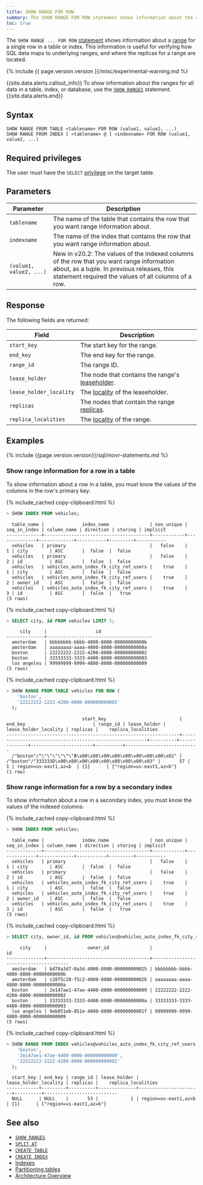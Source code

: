```yaml
---
title: SHOW RANGE FOR ROW
summary: The SHOW RANGE FOR ROW statement shows information about the range for a single row.
toc: true
---
```


The `SHOW RANGE ... FOR ROW` [statement](sql-statements.html) shows information about a [range](architecture/overview.html#glossary) for a single row in a table or index. This information is useful for verifying how SQL data maps to underlying ranges, and where the replicas for a range are located.

{% include {{ page.version.version }}/misc/experimental-warning.md %}

{{site.data.alerts.callout_info}}
To show information about the ranges for all data in a table, index, or database, use the [`SHOW RANGES`](show-ranges.html) statement.
{{site.data.alerts.end}}

## Syntax

~~~
SHOW RANGE FROM TABLE <tablename> FOR ROW (value1, value2, ...)
SHOW RANGE FROM INDEX [ <tablename> @ ] <indexname> FOR ROW (value1, value2, ...)
~~~

## Required privileges

The user must have the `SELECT` [privilege](authorization.html#assign-privileges) on the target table.

## Parameters

Parameter | Description
----------|------------
`tablename` | The name of the table that contains the row that you want range information about.
`indexname` | The name of the index that contains the row that you want range information about.
`(value1, value2, ...)` | <span class="version-tag">New in v20.2</span>: The values of the indexed columns of the row that you want range information about, as a tuple. In previous releases, this statement required the values of all columns of a row.

## Response

The following fields are returned:

Field | Description
------|------------
`start_key` | The start key for the range.
`end_key` | The end key for the range.
`range_id` | The range ID.
`lease_holder` | The node that contains the range's [leaseholder](architecture/overview.html#glossary).
`lease_holder_locality` | The [locality](cockroach-start.html#locality) of the leaseholder.
`replicas` | The nodes that contain the range [replicas](architecture/overview.html#glossary).
`replica_localities` | The [locality](cockroach-start.html#locality) of the range.

## Examples

{% include {{page.version.version}}/sql/movr-statements.md %}

### Show range information for a row in a table

To show information about a row in a table, you must know the values of the columns in the row's primary key:

{% include_cached copy-clipboard.html %}
~~~ sql
> SHOW INDEX FROM vehicles;
~~~

~~~
  table_name |              index_name               | non_unique | seq_in_index | column_name | direction | storing | implicit
-------------+---------------------------------------+------------+--------------+-------------+-----------+---------+-----------
  vehicles   | primary                               |   false    |            1 | city        | ASC       |  false  |  false
  vehicles   | primary                               |   false    |            2 | id          | ASC       |  false  |  false
  vehicles   | vehicles_auto_index_fk_city_ref_users |    true    |            1 | city        | ASC       |  false  |  false
  vehicles   | vehicles_auto_index_fk_city_ref_users |    true    |            2 | owner_id    | ASC       |  false  |  false
  vehicles   | vehicles_auto_index_fk_city_ref_users |    true    |            3 | id          | ASC       |  false  |   true
(5 rows)
~~~

{% include_cached copy-clipboard.html %}
~~~ sql
> SELECT city, id FROM vehicles LIMIT 5;
~~~

~~~
     city     |                  id
--------------+---------------------------------------
  amsterdam   | bbbbbbbb-bbbb-4800-8000-00000000000b
  amsterdam   | aaaaaaaa-aaaa-4800-8000-00000000000a
  boston      | 22222222-2222-4200-8000-000000000002
  boston      | 33333333-3333-4400-8000-000000000003
  los angeles | 99999999-9999-4800-8000-000000000009
(5 rows)
~~~

{% include_cached copy-clipboard.html %}
~~~ sql
> SHOW RANGE FROM TABLE vehicles FOR ROW (
    'boston',
    '22222222-2222-4200-8000-000000000002'
  );
~~~

~~~
                            start_key                           |                         end_key                         | range_id | lease_holder | lease_holder_locality | replicas |    replica_localities
----------------------------------------------------------------+---------------------------------------------------------+----------+--------------+-----------------------+----------+---------------------------
  /"boston"/"\"\"\"\"\"\"B\x00\x80\x00\x00\x00\x00\x00\x00\x02" | /"boston"/"333333D\x00\x80\x00\x00\x00\x00\x00\x00\x03" |       57 |            1 | region=us-east1,az=b  | {1}      | {"region=us-east1,az=b"}
(1 row)
~~~

### Show range information for a row by a secondary index

To show information about a row in a secondary index, you must know the values of the indexed columns:

{% include_cached copy-clipboard.html %}
~~~ sql
> SHOW INDEX FROM vehicles;
~~~

~~~
  table_name |              index_name               | non_unique | seq_in_index | column_name | direction | storing | implicit
-------------+---------------------------------------+------------+--------------+-------------+-----------+---------+-----------
  vehicles   | primary                               |   false    |            1 | city        | ASC       |  false  |  false
  vehicles   | primary                               |   false    |            2 | id          | ASC       |  false  |  false
  vehicles   | vehicles_auto_index_fk_city_ref_users |    true    |            1 | city        | ASC       |  false  |  false
  vehicles   | vehicles_auto_index_fk_city_ref_users |    true    |            2 | owner_id    | ASC       |  false  |  false
  vehicles   | vehicles_auto_index_fk_city_ref_users |    true    |            3 | id          | ASC       |  false  |   true
(5 rows)
~~~

{% include_cached copy-clipboard.html %}
~~~ sql
> SELECT city, owner_id, id FROM vehicles@vehicles_auto_index_fk_city_ref_users LIMIT 5;
~~~

~~~
     city     |               owner_id               |                  id
--------------+--------------------------------------+---------------------------------------
  amsterdam   | bd70a3d7-0a3d-4000-8000-000000000025 | bbbbbbbb-bbbb-4800-8000-00000000000b
  amsterdam   | c28f5c28-f5c2-4000-8000-000000000026 | aaaaaaaa-aaaa-4800-8000-00000000000a
  boston      | 2e147ae1-47ae-4400-8000-000000000009 | 22222222-2222-4200-8000-000000000002
  boston      | 33333333-3333-4400-8000-00000000000a | 33333333-3333-4400-8000-000000000003
  los angeles | 9eb851eb-851e-4800-8000-00000000001f | 99999999-9999-4800-8000-000000000009
(5 rows)
~~~

{% include_cached copy-clipboard.html %}
~~~ sql
> SHOW RANGE FROM INDEX vehicles@vehicles_auto_index_fk_city_ref_users FOR ROW (
    'boston',
    '2e147ae1-47ae-4400-8000-000000000009',
    '22222222-2222-4200-8000-000000000002'
  );
~~~

~~~
  start_key | end_key | range_id | lease_holder | lease_holder_locality | replicas |    replica_localities
------------+---------+----------+--------------+-----------------------+----------+---------------------------
  NULL      | NULL    |       53 |            1 | region=us-east1,az=b  | {1}      | {"region=us-east1,az=b"}
~~~

## See also

- [`SHOW RANGES`](show-ranges.html)
- [`SPLIT AT`](split-at.html)
- [`CREATE TABLE`](create-table.html)
- [`CREATE INDEX`](create-index.html)
- [Indexes](indexes.html)
- [Partitioning tables](partitioning.html)
- [Architecture Overview](architecture/overview.html)
